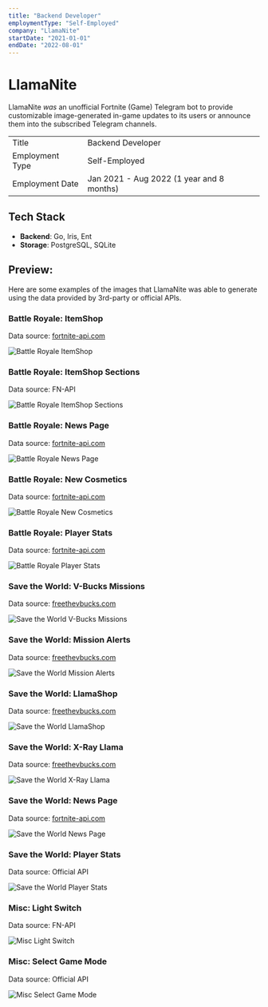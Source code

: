 ```yaml
---
title: "Backend Developer"
employmentType: "Self-Employed"
company: "LlamaNite"
startDate: "2021-01-01"
endDate: "2022-08-01"
---
```


# LlamaNite

LlamaNite _was_ an unofficial Fortnite (Game) Telegram bot to provide customizable image-generated in-game updates to its users or announce them into the subscribed Telegram channels.

|                 |                                           |
| --------------- | ----------------------------------------- |
| Title           | Backend Developer                         |
| Employment Type | Self-Employed                             |
| Employment Date | Jan 2021 - Aug 2022 (1 year and 8 months) |

## Tech Stack

- **Backend**: Go, Iris, Ent
- **Storage**: PostgreSQL, SQLite

## Preview:

Here are some examples of the images that LlamaNite was able to generate using the data provided by 3rd-party or official APIs.

### Battle Royale: ItemShop

Data source: [fortnite-api.com](https://fortnite-api.com)

![Battle Royale ItemShop](/images/cv/llamanite/1-br-itemshop.png)

### Battle Royale: ItemShop Sections

Data source: FN-API

![Battle Royale ItemShop Sections](/images/cv/llamanite/2-br-itemshop-sections.jpg)

### Battle Royale: News Page

Data source: [fortnite-api.com](https://fortnite-api.com)

![Battle Royale News Page](/images/cv/llamanite/3-br-news.jpg)

### Battle Royale: New Cosmetics

Data source: [fortnite-api.com](https://fortnite-api.com)

![Battle Royale New Cosmetics](/images/cv/llamanite/4-br-new-cosmetics.jpg)

### Battle Royale: Player Stats

Data source: [fortnite-api.com](https://fortnite-api.com)

![Battle Royale Player Stats](/images/cv/llamanite/5-br-stats.jpg)

### Save the World: V-Bucks Missions

Data source: [freethevbucks.com](https://freethevbucks.com)

![Save the World V-Bucks Missions](/images/cv/llamanite/6-stw-v-bucks-missions.jpg)

### Save the World: Mission Alerts

Data source: [freethevbucks.com](https://freethevbucks.com)

![Save the World Mission Alerts](/images/cv/llamanite/7-stw-missions.jpg)

### Save the World: LlamaShop

Data source: [freethevbucks.com](https://freethevbucks.com)

![Save the World LlamaShop](/images/cv/llamanite/8-stw-llamashop.jpg)

### Save the World: X-Ray Llama

Data source: [freethevbucks.com](https://freethevbucks.com)

![Save the World X-Ray Llama](/images/cv/llamanite/9-stw-x-ray-llama.jpg)

### Save the World: News Page

Data source: [fortnite-api.com](https://fortnite-api.com)

![Save the World News Page](/images/cv/llamanite/10-stw-news.jpg)

### Save the World: Player Stats

Data source: Official API

![Save the World Player Stats](/images/cv/llamanite/11-stw-stats.jpg)

### Misc: Light Switch

Data source: FN-API

![Misc Light Switch](/images/cv/llamanite/12-misc-lightswitch.jpg)

### Misc: Select Game Mode

Data source: Official API

![Misc Select Game Mode](/images/cv/llamanite/13-misc-select-game-mode.jpg)
